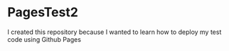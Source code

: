 # PagesTest2
I created this repository because I wanted to learn how to deploy my test code using Github Pages
